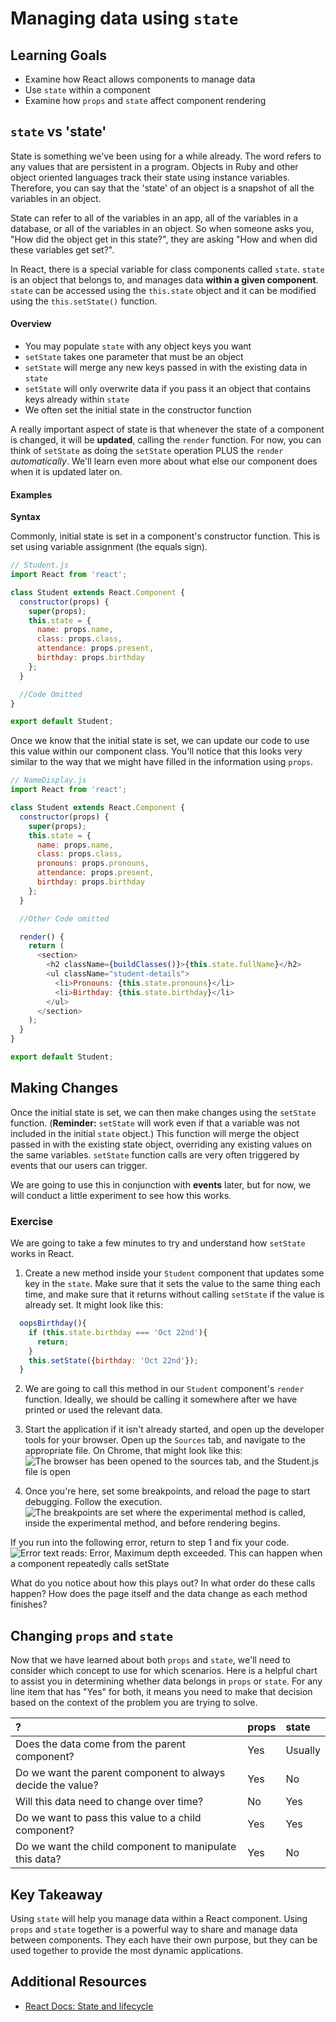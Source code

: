 # Managing data using `state`

## Learning Goals
- Examine how React allows components to manage data
- Use `state` within a component
- Examine how `props` and `state` affect component rendering

## `state` vs 'state'

State is something we've been using for a while already. The word refers to any values that are persistent in a program. Objects in Ruby and other object oriented languages track their state using instance variables. Therefore, you can say that the 'state' of an object is a snapshot of all the variables in an object.

State can refer to all of the variables in an app, all of the variables in a database, or all of the variables in an object. So when someone asks you, "How did the object get in this state?", they are asking "How and when did these variables get set?".

In React, there is a special variable for class components called `state`. `state` is an object that belongs to, and manages data **within a given component**.  `state` can be accessed using the `this.state` object and it can be modified using the `this.setState()` function.

#### Overview
- You may populate `state` with any object keys you want
- `setState` takes one parameter that must be an object
- `setState` will merge any new keys passed in with the existing data in `state` 
- `setState` will only overwrite data if you pass it an object that contains keys already within `state`
- We often set the initial state in the constructor function

A really important aspect of state is that whenever the state of a component is changed, it will be **updated**, calling the `render` function. For now, you can think of `setState` as doing the `setState` operation PLUS the `render` _automatically_. We'll learn even more about what else our component does when it is updated later on.

#### Examples

**Syntax**

Commonly, initial state is set in a component's constructor function. This is set using variable assignment (the equals sign).

```javascript
// Student.js
import React from 'react';

class Student extends React.Component {
  constructor(props) {
    super(props);
    this.state = {
      name: props.name,
      class: props.class,
      attendance: props.present,
      birthday: props.birthday
    };
  }

  //Code Omitted
}

export default Student;
```

Once we know that the initial state is set, we can update our code to use this value within our component class. You'll notice that this looks very similar to the way that we might have filled in the information using `props`. 

```javascript
// NameDisplay.js
import React from 'react';

class Student extends React.Component {
  constructor(props) {
    super(props);
    this.state = {
      name: props.name,
      class: props.class,
      pronouns: props.pronouns,
      attendance: props.present,
      birthday: props.birthday
    };
  }

  //Other Code omitted

  render() {
    return (
      <section>
        <h2 className={buildClasses()}>{this.state.fullName}</h2>
        <ul className="student-details">
          <li>Pronouns: {this.state.pronouns}</li>
          <li>Birthday: {this.state.birthday}</li>
        </ul>
      </section>
    );
  }
}

export default Student;
```

## Making Changes

Once the initial state is set, we can then make changes using the `setState` function. (**Reminder:** `setState` will work even if that a variable was not included in the initial `state` object.) This function will merge the object passed in with the existing state object, overriding any existing values on the same variables. `setState` function calls are very often triggered by events that our users can trigger.

We are going to use this in conjunction with **events** later, but for now, we will conduct a little experiment to see how this works.

### Exercise

We are going to take a few minutes to try and understand how `setState` works in React.

1. Create a new method inside your `Student` component that updates some key in the `state`. Make sure that it sets the value to the same thing each time, and make sure that it returns without calling `setState` if the value is already set. It might look like this:

``` javascript
  oopsBirthday(){
    if (this.state.birthday === 'Oct 22nd'){
      return;
    }    
    this.setState({birthday: 'Oct 22nd'});
  }
```

2. We are going to call this method in our `Student` component's `render` function. Ideally, we should be calling it somewhere after we have printed or used the relevant data.

1. Start the application if it isn't already started, and open up the developer tools for your browser. Open up the `Sources` tab, and navigate to the appropriate file. On Chrome, that might look like this: ![The browser has been opened to the sources tab, and the Student.js file is open](./images/state_browser_open.png)

1. Once you're here, set some breakpoints, and reload the page to start debugging. Follow the execution. ![The breakpoints are set where the experimental method is called, inside the experimental method, and before rendering begins.](./images/state_browser_breakpoints.png)

If you run into the following error, return to step 1 and fix your code. ![Error text reads: Error, Maximum depth exceeded. This can happen when a component repeatedly calls setState](./images/state_browser_error.png)

What do you notice about how this plays out? In what order do these calls happen? How does the page itself and the data change as each method finishes?

## Changing `props` and `state`
Now that we have learned about both `props` and `state`, we'll need to consider which concept to use for which scenarios.
Here is a helpful chart to assist you in determining whether data belongs in `props` or `state`. For any line item that has "Yes" for both, it means you need to make that decision based on the context of the problem you are trying to solve.

 ?     | props     | state
 :------------- | :------------- |:-------------
Does the data come from the parent component?       | Yes   | Usually
Do we want the parent component to always decide the value? | Yes | No
Will this data need to change over time? | No | Yes
Do we want to pass this value to a child component? | Yes | Yes
Do we want the child component to manipulate this data? | Yes | No

## Key Takeaway
Using `state` will help you manage data within a React component. Using `props` and `state` together is a powerful way to share and manage data between components. They each have their own purpose, but they can be used together to provide the most dynamic applications.

## Additional Resources
- [React Docs: State and lifecycle](https://reactjs.org/docs/state-and-lifecycle.html)
